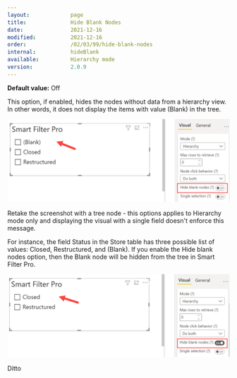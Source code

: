 ```yaml
---
layout:             page
title:              Hide Blank Nodes 
date:               2021-12-16
modified:           2021-12-16
order:              /02/03/99/hide-blank-nodes
internal:           hideBlank
available:          Hierarchy mode
version:            2.0.9
---
```

**Default value:** Off

This option, if enabled, hides the nodes without data from a hierarchy view. In other words, it does not display the items with value (Blank) in the tree. 

<img src="images/hide-blank-node-1.png" width="700">

<todo>Retake the screenshot with a tree node - this options applies to Hierarchy mode only and displaying the visual with a single field doesn't enforce this message.</todo>

For instance, the field Status in the Store table has three possible list of values: Closed, Restructured, and (Blank). If you enable the Hide blank nodes option, then the Blank node will be hidden from the tree in Smart Filter Pro.
 
<img src="images/hide-blank-node-2.png" width="700">

<todo>Ditto</todo>